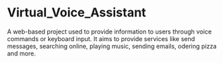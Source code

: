 # Virtual_Voice_Assistant 
<p>A web-based project used to provide information to users through voice commands or keyboard input.
It aims to provide services like send messages, searching online, playing music, sending emails, odering pizza and more.</p>
